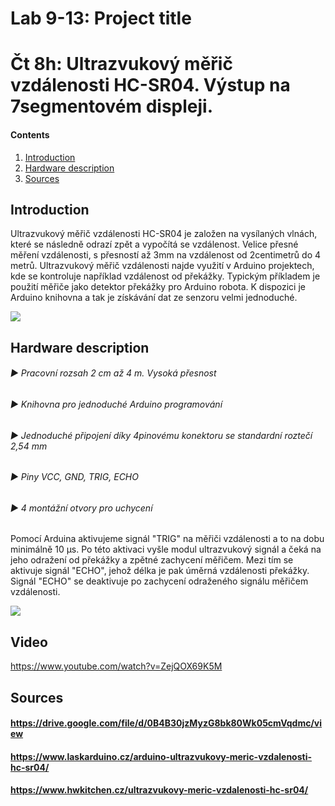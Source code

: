 # Lab 9-13: Project title
# Čt 8h: Ultrazvukový měřič vzdálenosti HC-SR04. Výstup na 7segmentovém displeji.
#### Contents

1. [Introduction](#Introduction)
2. [Hardware description](#Hardware-description)
3. [Sources](#Sources)



## Introduction
Ultrazvukový měřič vzdálenosti HC-SR04 je založen na vysílaných vlnách, které se následně odrazí zpět a vypočítá se vzdálenost. Velice přesné měření vzdálenosti, s přesností až 3mm na vzdálenost od 2centimetrů do 4 metrů. Ultrazvukový měřič vzdálenosti najde využití v Arduino projektech, kde se kontroluje například vzdálenost od překážky. Typickým příkladem je použití měřiče jako detektor překážky pro Arduino robota. K dispozici je Arduino knihovna a tak je získávání dat ze senzoru velmi jednoduché.

<img src="https://github.com/xalkan00/Digital-electronics-1/blob/master/Images/meric.jpg" />

## Hardware description
###### ► Pracovní rozsah 2 cm až 4 m. Vysoká přesnost 
###### ► Knihovna pro jednoduché Arduino programování
###### ► Jednoduché připojení díky 4pinovému konektoru se standardní roztečí 2,54 mm
###### ► Piny VCC, GND, TRIG, ECHO
###### ► 4 montážní otvory pro uchycení

Pomocí Arduina aktivujeme signál "TRIG" na měřiči vzdálenosti a to na dobu minimálně 10 μs. Po této aktivaci vyšle modul ultrazvukový signál a čeká na jeho odražení od překážky a zpětné zachycení měřičem. Mezi tím se aktivuje signál "ECHO", jehož délka je pak úměrná vzdálenosti překážky. Signál "ECHO" se deaktivuje po zachycení odraženého signálu měřičem vzdálenosti.

<img src="https://github.com/xalkan00/Digital-electronics-1/blob/master/Images/funkce_sensor.png" />

## Video

https://www.youtube.com/watch?v=ZejQOX69K5M

## Sources

#### https://drive.google.com/file/d/0B4B30jzMyzG8bk80Wk05cmVqdmc/view
#### https://www.laskarduino.cz/arduino-ultrazvukovy-meric-vzdalenosti-hc-sr04/
#### https://www.hwkitchen.cz/ultrazvukovy-meric-vzdalenosti-hc-sr04/

